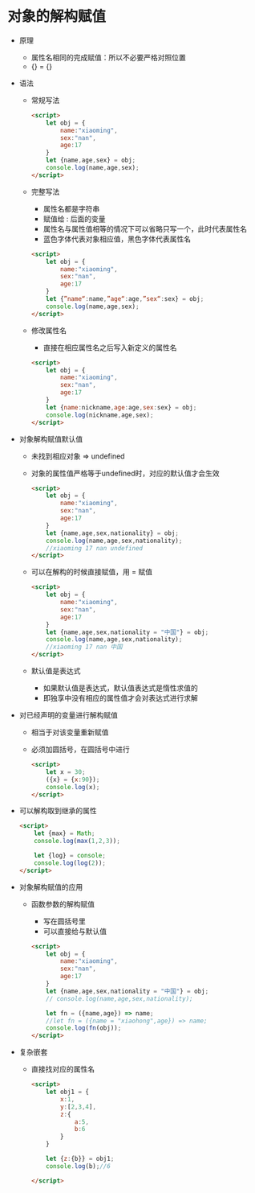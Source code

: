 # 对象的解构赋值

* 原理

  * 属性名相同的完成赋值：所以不必要严格对照位置
  * {} = {}

* 语法

  * 常规写法

    ```html
    <script>
        let obj = {
            name:"xiaoming",
            sex:"nan",
            age:17
        }
        let {name,age,sex} = obj;
        console.log(name,age,sex);
    </script>
    ```

  * 完整写法

    * 属性名都是字符串
    * 赋值给 : 后面的变量
    * 属性名与属性值相等的情况下可以省略只写一个，此时代表属性名
    * 蓝色字体代表对象相应值，黑色字体代表属性名

    ```html
    <script>
        let obj = {
            name:"xiaoming",
            sex:"nan",
            age:17
        }
        let {”name“:name,”age“:age,”sex“:sex} = obj;
        console.log(name,age,sex);
    </script>
    ```

  * 修改属性名

    * 直接在相应属性名之后写入新定义的属性名

    ```html
    <script>
        let obj = {
            name:"xiaoming",
            sex:"nan",
            age:17
        }
        let {name:nickname,age:age,sex:sex} = obj;
        console.log(nickname,age,sex);
    </script>
    ```

* 对象解构赋值默认值

  * 未找到相应对象 => undefined

  * 对象的属性值严格等于undefined时，对应的默认值才会生效

    ```html
    <script>
        let obj = {
            name:"xiaoming",
            sex:"nan",
            age:17
        }
        let {name,age,sex,nationality} = obj;
        console.log(name,age,sex,nationality);
        //xiaoming 17 nan undefined
    </script>
    ```

  * 可以在解构的时候直接赋值，用 = 赋值

    ```html
    <script>
        let obj = {
            name:"xiaoming",
            sex:"nan",
            age:17
        }
        let {name,age,sex,nationality = "中国"} = obj;
        console.log(name,age,sex,nationality);
        //xiaoming 17 nan 中国
    </script>
    ```

  * 默认值是表达式
    * 如果默认值是表达式，默认值表达式是惰性求值的
    * 即独享中没有相应的属性值才会对表达式进行求解

* 对已经声明的变量进行解构赋值

  * 相当于对该变量重新赋值

  * 必须加圆括号，在圆括号中进行

    ```html
    <script>
        let x = 30;
        ({x} = {x:90});
        console.log(x);
    </script>
    ```

* 可以解构取到继承的属性

  ```html
  <script>
      let {max} = Math;
      console.log(max(1,2,3));
  
      let {log} = console;
      console.log(log(2));
  </script>
  ```

* 对象解构赋值的应用

  * 函数参数的解构赋值

    * 写在圆括号里
    * 可以直接给与默认值

    ```html
    <script>
        let obj = {
            name:"xiaoming",
            sex:"nan",
            age:17
        }
        let {name,age,sex,nationality = "中国"} = obj;
        // console.log(name,age,sex,nationality);
    
        let fn = ({name,age}) => name;
        //let fn = ({name = "xiaohong",age}) => name;
        console.log(fn(obj));
    </script>
    ```

* 复杂嵌套

  * 直接找对应的属性名

    ```html
    <script>
        let obj1 = {
            x:1,
            y:[2,3,4],
            z:{
                a:5,
                b:6
            }
        }
    
        let {z:{b}} = obj1;
        console.log(b);//6
    
    </script>
    ```

    

  



